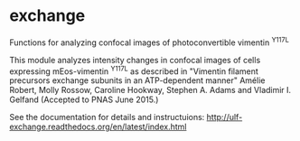 # exchange
Functions for analyzing confocal images of photoconvertible vimentin <sup>Y117L</sup>

This module analyzes intensity changes in confocal images of cells expressing 
mEos-vimentin <sup>Y117L</sup> as described in "Vimentin filament 
precursors exchange subunits in an ATP-dependent manner" Amélie Robert, Molly 
Rossow, Caroline Hookway, Stephen A. Adams and Vladimir I. Gelfand (Accepted to 
PNAS June 2015.)

See the documentation for details and instructuions: http://ulf-exchange.readthedocs.org/en/latest/index.html 
